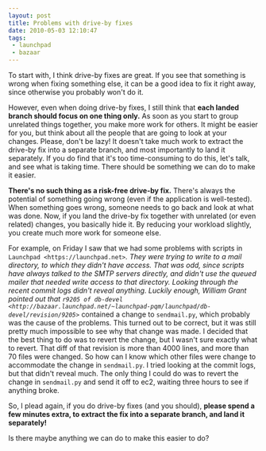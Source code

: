 ```yaml
---
layout: post
title: Problems with drive-by fixes
date: 2010-05-03 12:10:47
tags:
 - launchpad
 - bazaar
---
```


To start with, I think drive-by fixes are great. If you see that 
something is wrong when fixing something else, it can be a good idea to
fix it right away, since otherwise you probably won't do it.

However, even when doing drive-by fixes, I still think that **each
landed branch should focus on one thing only.** As soon as you start to
group unrelated things together, you make more work for others. It might
be easier for you, but think about all the people that are going to look
at your changes. Please, don't be lazy! It doesn't take much work to
extract the drive-by fix into a separate branch, and most importantly to
land it separately. If you do find that it's too time-consuming to do this, let's talk, and see what is taking time. There should be something we can do to make it easier.

**There's no such thing as a risk-free drive-by fix.** There's always the
potential of something going wrong (even if the application is 
well-tested). When something goes wrong, someone needs to go back and 
look at what was done. Now, if you land the drive-by fix together with 
unrelated (or even related) changes, you basically hide it. By reducing
your workload slightly, you create much more work for someone else.

For example, on Friday I saw that we had some problems with scripts in 
`Launchpad <https://launchpad.net>`_. They were trying to write to a mail directory, to which they
didn't have access. That was odd, since scripts have always talked to 
the SMTP servers directly, and didn't use the queued mailer that needed
write access to that directory. Looking through the recent commit logs 
didn't reveal anything. Luckily enough, William Grant pointed out that 
`r9205 of db-devel
<http://bazaar.launchpad.net/~launchpad-pqm/launchpad/db-devel/revision/9205>`_
contained a change to `sendmail.py`, which probably was the cause of the
problems. This turned out to be correct, but it was still pretty much 
impossible to see why that change was made. I decided that the best thing
to do was to revert the change, but I wasn't sure exactly what to 
revert. That diff of that revision is more than 4000 lines, and more 
than 70 files were changed. So how can I know which other files were 
change to accommodate the change in `sendmail.py`. I tried looking at 
the commit logs, but that didn't reveal much. The only thing I could do 
was to revert the change in `sendmail.py` and send it off to ec2, 
waiting three hours to see if anything broke.

So, I plead again, if you do drive-by fixes (and you should), **please
spend a few minutes extra, to extract the fix into a separate branch, 
and land it separately!**

Is there maybe anything we can do to make this easier to do?
